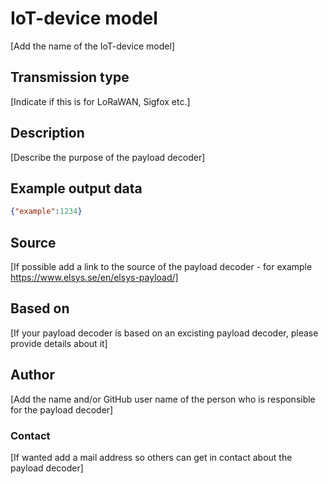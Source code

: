 # IoT-device model
[Add the name of the IoT-device model]

## Transmission type
[Indicate if this is for LoRaWAN, Sigfox etc.]

## Description
[Describe the purpose of the payload decoder]

## Example output data
````JSON
{"example":1234}
```` 
## Source
[If possible add a link to the source of the payload decoder - for example https://www.elsys.se/en/elsys-payload/]

## Based on
[If your payload decoder is based on an excisting payload decoder, please provide details about it]

## Author
[Add the name and/or GitHub user name of the person who is responsible for the payload decoder]

### Contact
[If wanted add a mail address so others can get in contact about the payload decoder]
